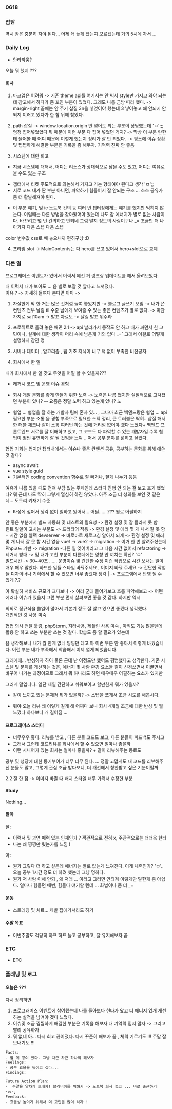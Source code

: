 ### 0618

### 잡담 

역시 잠은 충분히 자야 된다... 어제 왜 늦게 잤는지 모르겠는데 거의 5시에 자서 ... 

  
### Daily Log 

- 안타까움? 

오늘 뭐 했지 ???

#### 회사 

1. 마크업은 어려워 
-> 기존 theme api를 여기서는 안 써서 style만 가지고 와야 되는데 참고해서 하다가 좀 꼬인 부분이 있었다. 그래도 나름 금방 따라 했다. 
-> margin-right 끝에는 안 주기 삽질 3n을 넣었어야 했는데 3 넣어놓고 왜 안되지 안되지 이러고 있다가 한 참 뒤에 찾았다.

2. path 삽질 
-> window.location.origin 안 넣어도 되는 부분이 상당했는데 'ㅁ';;; 엄청 집어넣었었다 뭐 때문에 이런 부분 다 집어 넣었던 거지?
-> 막상 이 부분 란한테 물어볼 때 어디 때문에 이렇게 했는지 정리가 잘 안 되었다. -> 평소에 이슈 상황 및 찝찝하게 해결한 부분은 기록을 좀 해두자. 
기억력 진짜 안 좋음 

3. 시스템에 대한 회고 

- 지금 시스템에 대해서, 어디는 리소스가 상대적으로 남을 수도 있고, 어디는 여유로울 수도 있는 구조 
+ 챕터에서 티켓 주도적으로 의논해서 가지고 가는 형태여야 된다고 생각 'ㅁ';;
+ 서로 코드 내가 짠 부분 아니면, 파악하기 힘들어서 잘 안되는 구조 ... 소스 공유가 좀 더 활발해져야 된다. 

- 이 부분 얘기, 및 ie 노트북 건의 등 여러 번 챕터장에게는 얘기를 했지만 먹히지 않는다. 이럴때는 다른 방법을 찾아봤어야 됬는데 
나도 참 에너지가 별로 없는 사람이다. 바꾸려고 몇 번 건의하고 안되네 그럼 말지 정도의 사람이구나 _= 
조금만 더 나아가자 다음 스텝 다음 스텝

color 변수값 css로 빼 놓으니까 편하구낭 :D

4. 프라임 slot -> MainContents는 다 hero를 쓰고 있어서 hero+slot으로 교체 


### 다른 일

프로그래머스 이벤트가 있어서 이력서 예전 거 링크랑 업데이트를 해서 올려보았다. 
 
 내 이력서 내가 보아도 ... 음 별로 보잘 것 앞다고 느껴졌다.  
 이유 ? -> 자세히 들여다 본다면 아마 -> 
 1. 자잘한게 막 한 거는 많은 것처럼 늘여 놓았지만 
 -> 블로그 글쓰기 모임 -> 내가 쓴 컨텐츠 전부 날림 til 수준 남에게 보여줄 수 있는 좋은 컨텐츠가 별로 없다. 
 -> 마찬가지로 sat10am -> 발표 자료도 -> 날림 발표 위주라 
 
 2. 프로젝트로 올려 놓은 배민 
 2.1 -> api 날라가서 동작도 안 하고 내가 짜면서 한 고민이나, 설계에 대한 생각이 머리 속에 남은게 거의 없다 _=`
 그래서 이걸로 어떻게 설명하지 잠깐 멍 
 
 3. 서버나 데이터 , 알고리즘 , 웹  기초 지식이 너무 턱 없이 부족한 비전공자  
 
 4. 회사에서 한 일 
 
 내가 회사에서 한 일 갖고 무엇을 어필 할 수 있을까???
 - 레거시 코드 및 운영 이슈 경험 
 - 회사 개발 문화를 좋게 만들기 위한 노력 -> 노력은 나름 했지만 실질적으로 고쳐졌던 부분이 있나?
 -- 요즘은 정말 노력 하고 있는게 있나? 노 
 
 - 협업 ... 
 협업을 잘 하는 개발자 
 팀에 혼자 있... , 그나마 최근 백엔드랑은 협업 ... api 필요한 부분 소통 음 경험 부족으로 필요한 스펙 정리, 큰 트러블은 딱히..
 삽질 해서 한 더블 체크나 같이 소통 여러번 하는 것에 거리낌 없어야 겠다 느꼈다+ 백엔드 프론트엔드 서로를 잘 이해하고 있고, 그 코드도 
 다 파악할 수 있는 개발자일 수록 협업이 훨씬 유연하게 잘 될 것임을 느껴 .. 어서 공부 분야를 넓히고 싶었다. 
 
 협업 기회는 업지만 챕터내에서는 이슈나 좋은 컨벤션 공유, 공부하는 문화를 위해 애쓴 것 같다?
 - async await 
 - vue style guid 
 - 기본적인 coding convention 함수로 잘 빼거나, 잘게 나누기 등등  
 
 여유가 나름 있을 때도 전혀 부담 없는 주제인데 스터디 진행 안 되는 걸 보고 포기 했었나? 뭐 근데 나도 딱히 그렇게 열심히 하진 않았다. 
 아주 조금 더 성의를 보인 것 같은데... 도토리 키재기 수준 
 
 - 타성에 젖어서 생각 없이 일하고 있어서... 어필.......??? 뭘로 어필하지 
 
 안 좋은 부분에서 
 빌드 자동화 및 테스트의 필요성 -> 환경 설정 및 잘 몰라서 못 함  
 린트 일일이 고치는 부분도 -> 프리티어 적용 -> 환경 설정 및 에러 몇 개 나서 잘 못 함 + 시간 없음
 웹팩 devserver -> 바로바로 새로고침 알아서 되게 -> 환경 설정 및 에러 몇 개 나서 잘 못 함 시간 없음
 vue1 -> vue2 -> migration -> 이거 한 번 알려주셨는데 Php코드 기반 -> migration -다른 일  잊어버리고 그 다음 시간 없어서 
 refactoring ->  레거시 방대 -> 및 내가 고친 부분이 다른데에는 영향 안 끼치는 확신? 'ㅁ'  
빌드시간 -> 30~40초 ......
운영이슈 및 간단한 수정 이런 작업으로 시간 보내는 일이 매우 매우 많았다. 
 하드한 일들 스타일 바꿔주세요 , 이미지 바꿔 주세요 -> 간단한 작업들 디자이너나 기획에서 할 수 있으면 너무 좋겠다 생각 
| -> 프로그램에서 반영 될 수 있게 ?.?
 
 아 확실히 서비스 규모가 크다보니 -> 여러 군대 들어가보고 흐름 파악해보고 -> 어떤 에러나 이슈가 있을지 그런 부분 먼저 살펴보면 좋을 것 같다.
 하지만 역시  

 의외로 정규식을 쓸일이 많아서 기본기 정도 잘 알고 있으면 좋겠다 생각했다.   
개인적인 깃 사용 미숙 

협업 의사 전달 
툴링, phpStorm, 지라사용, 제플린 사용 미숙 , 아직도 기능 많을텐데 활용 안 하고 쓰는 부분만 쓰는 것 같다. 학습도 좀 할 필요가 있는데 
 
 음 생각해보니 내가 뭘 한게 없네 찡찡만 데고 아 이런 부분 안 좋아서 이렇게 바꿨습니다. 
 이런 부분 내가 부족해서 학습해서 이제 얼게 되었습니다. 
 
 그래에에... 반성하자 하아 
 물론 근데 난 이정도만 했어도 평범했다고 생각한다. 기존 시스템 및 문제를 개선하는 것은, 
 에너지 및 사람 환경 요소들 같이 신경쓰면서 이끌면서 바꾸어 나가는 과정이므로 그래서 뭐 하나라도 하면 매우매우 어필하는 요소가 있지만
 
 그러게 말입니다. 일단 제일 간단하고 쉬워보이고 할만한게 뭐가 있을까?
 + 같이 느끼고 있는 문제점 뭐가 있을까? -> 스텝을 쪼개서 조금 시도를 해봅시다. 
 
 - 뭐야 오늘 리뷰 왜 이렇게 길게 해 어쩌다 보니 회사 4개월 조금에 대한 반성 및 뭘 느꼈나 하다보니 개 길어짐 ...
 
 #### 프로그래머스 스터디 
 
 - 너무우우 좋다. 리뷰를 받고 , 다른 분들 코드도 보고, 다른 분들이 피드백도 주시고 
 - 그래서 그런데 코드리뷰를 회사에서 할 수 있으면 얼마나 좋을까 
 - 이런 시니어가 있는 회사는 얼마나 좋을까? + 같이 리뷰해주는 동료도 
 
 공부 및 성장에 대한 동기부여가 너무 너무 된다. ... 
 정말 고맙게도 내 코드를 리뷰해주신 분들도 많고,  그렇게 관심 조금 받다보니, 더 개선해서 칭찬받고 싶은 기분이랄까 
   
2.2 잘 한 점 -> 이미지 바귈 때 배지 스타일 너무 가려서 수정한 부분 

#### Study 

Nothing...

#### 잘아

잘: 
- 이력서 및 과연 매력 있는 인재인가 ? 객관적으로 전혀 x, 주관적으로는 더더욱 현타  
- 나는 왜 찡찡만 됬는가를 느낌 ! 

아:
- 뭔가 그렇다 더 하고 싶은데 에너지는 별로 없는게 느껴진다. 이게 체력인가? 'ㅁ'.. 오늘 공부 1시간 정도 더 하려 했는데 그냥 멍하다.
- 뭔가 저 사람 이해 안되 , 왜 저래 ... 이러고 그러면 안되져 이렇게만 말한게 좀 아쉽다. 얼마나 힘들면 매번, 힘들다 얘기할 텐데 
... 화법이나 좀 더 _=

#### 운동 
- 스트레칭 및 치료... 제발 집에가서라도 하기 

#### 주말 목표 

- 이번주말도 적당히 하프 하프 놀고 공부하고, 잘 유지해보자 끝 

### ETC 
- ETC 


### 플래닝 및 로그 
 
#### 오늘은 ???

다시 정리하면 
1. 프로그래머스 이벤트에 참여했는데 나를 돌아보다 현타가 왔고 더 에너지 있개 개선하는 실적을 남겨야 겠다 느꼈다. 
2. 이슈및 조금 찝찝하게 해결한 부분은 기록을 해보자 내 기억력 믿지 말자 -> 그리고 빨리 공유하자 
3. 뭐 없네 아... 다시 회고 끊어졌다. 다시 꾸준히 해보자 끝 , 체력 기르기도 !!! 주말 잘 보내기도 !!! 


```
Facts: 
- 할 게 쌓여 있다. 그냥 차근 차근 하나씩 해보자 
Feelings:  
- 공부 효율을 높이고 싶다...  
Findings:  
-   
Future Action Plan:  
-  주말을 알차게 보내자! 볼리비아를 위해서 -> 노트북 회사 놓고 ... 바로 출근하기 'ㅁ'; 
Feedback:  
- 효율성 높이기 위해서 더 고민을 많이 하자 ! 
```



